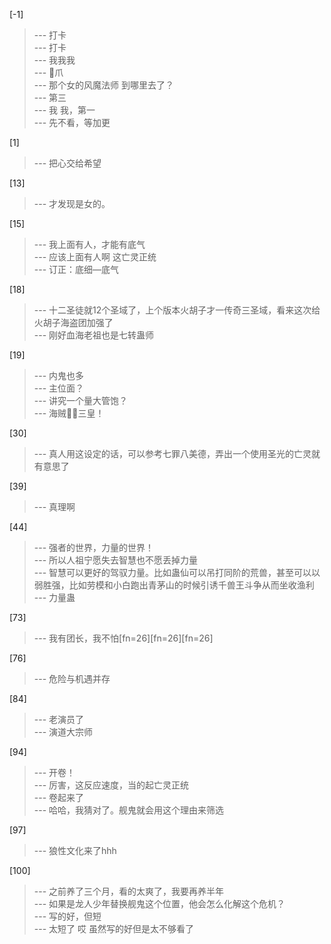 
[-1] 
>--- 打卡<br>
>--- 打卡<br>
>--- 我我我<br>
>--- 🐔爪<br>
>--- 那个女的风魔法师 到哪里去了？<br>
>--- 第三<br>
>--- 我 我，第一<br>
>--- 先不看，等加更<br>

[1] 
>--- 把心交给希望<br>

[13] 
>--- 才发现是女的。<br>

[15] 
>--- 我上面有人，才能有底气<br>
>--- 应该上面有人啊
这亡灵正统<br>
>--- 订正：底细—底气<br>

[18] 
>--- 十二圣徒就12个圣域了，上个版本火胡子才一传奇三圣域，看来这次给火胡子海盗团加强了<br>
>--- 刚好血海老祖也是七转蛊师<br>

[19] 
>--- 内鬼也多<br>
>--- 主位面？<br>
>--- 讲究一个量大管饱？<br>
>--- 海贼🏴‍☠️三皇！<br>

[30] 
>--- 真人用这设定的话，可以参考七罪八美德，弄出一个使用圣光的亡灵就有意思了<br>

[39] 
>--- 真理啊<br>

[44] 
>--- 强者的世界，力量的世界！<br>
>--- 所以人祖宁愿失去智慧也不愿丢掉力量<br>
>--- 智慧可以更好的驾驭力量。比如蛊仙可以吊打同阶的荒兽，甚至可以以弱胜强，比如劳模和小白跑出青茅山的时候引诱千兽王斗争从而坐收渔利<br>
>--- 力量蛊<br>

[73] 
>--- 我有团长，我不怕[fn=26][fn=26][fn=26]<br>

[76] 
>--- 危险与机遇并存<br>

[84] 
>--- 老演员了<br>
>--- 演道大宗师<br>

[94] 
>--- 开卷！<br>
>--- 厉害，这反应速度，当的起亡灵正统<br>
>--- 卷起来了<br>
>--- 哈哈，我猜对了。舰鬼就会用这个理由来筛选<br>

[97] 
>--- 狼性文化来了hhh<br>

[100] 
>--- 之前养了三个月，看的太爽了，我要再养半年<br>
>--- 如果是龙人少年替换舰鬼这个位置，他会怎么化解这个危机？<br>
>--- 写的好，但短<br>
>--- 太短了   哎  虽然写的好但是太不够看了<br>
